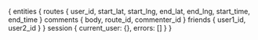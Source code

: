 {
  entities {
    routes {
      user_id,
      start_lat,
      start_lng,
      end_lat,
      end_lng,
      start_time,
      end_time
    }
    comments {
      body,
      route_id,
      commenter_id
    }
    friends {
      user1_id,
      user2_id
    }
  }
  session {
    current_user: {},
    errors: []
  }
}
